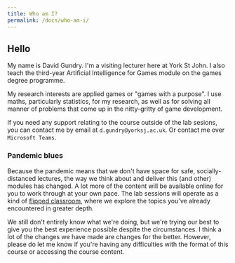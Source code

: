 ```yaml
---
title: Who am I?
permalink: /docs/who-am-i/
---
```


## Hello

My name is David Gundry. I'm a visiting lecturer here at York St John. I also teach the third-year Artificial Intelligence for Games module on the games degree programme.

My research interests are applied games or "games with a purpose". I use maths, particularly statistics, for my research, as well as for solving all manner of problems that come up in the nitty-gritty of game development.

If you need any support relating to the course outside of the lab sesions, you can contact me by email at `d.gundry@yorksj.ac.uk`. Or contact me over `Microsoft Teams`.

### Pandemic blues

Because the pandemic means that we don't have space for safe, socially-distanced lectures, the way we think about and deliver this (and other) modules has changed. A lot more of the content will be available online for you to work through at your own pace. The lab sessions will operate as a kind of [flipped classroom](https://en.wikipedia.org/wiki/Flipped_classroom), where we explore the topics you've already encountered in greater depth.

We still don't entirely know what we're doing, but we're trying our best to give you the best experience possible despite the circumstances.  I think a lot of the changes we have made are changes for the better. However, please do let me know if you're having any difficulties with the format of this course or accessing the course content.
